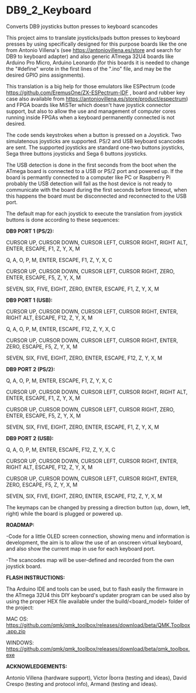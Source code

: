 # DB9_2_Keyboard
Converts DB9 joysticks button presses to keyboard scancodes


This project aims to translate joysticks/pads button presses to keyboard presses by using specifically designed for this purpose boards like the one from Antonio Villena's (see https://antoniovillena.es/store and search for DB9 to keyboard adapter) and also generic ATmega 32U4 boards like Arduino Pro Micro, Arduino Leonardo (for this boards it is needed to change the "#define" wrote in the first lines of the ".ino" file, and may be the desired GPIO pins assignments).

This translation is a big help for those emulators like ESPectrum (code https://github.com/EremusOne/ZX-ESPectrum-IDF , board and rubber key case also available from https://antoniovillena.es/store/product/espectrum) and FPGA boards like MiSTer which doesn't have joystick connector support, but also to allow the use and management of computer cores running inside FPGAs when a keyboard permanently connected is not desired.

The code sends keystrokes when a button is pressed on a Joystick. Two simulatenous joysticks are supported. PS/2 and USB keyboard scancodes are sent. The supported joysticks are standard one-two buttons joysticks, Sega three buttons joysticks and Sega 6 buttons joysticks.

The USB detection is done in the first seconds from the boot when the ATmega board is connected to a USB or PS/2 port and powered up. If the board is permantly connected to a computer like PC or Raspberry Pi probably the USB detection will fail as the host device is not ready to communicate with the board during the first seconds before timeout, when this happens the board must be disconnected and reconnected to the USB port.

The default map for each joystick to execute the translation from joystick buttons is done according to these sequences:


**DB9 PORT 1 (PS/2):**

CURSOR UP, CURSOR DOWN, CURSOR LEFT, CURSOR RIGHT, RIGHT ALT, ENTER, ESCAPE, F1, Z, Y, X, M

Q, A, O, P, M, ENTER, ESCAPE, F1, Z, Y, X, C

CURSOR UP, CURSOR DOWN, CURSOR LEFT, CURSOR RIGHT, ZERO, ENTER, ESCAPE, F5, Z, Y, X, M

SEVEN, SIX, FIVE, EIGHT, ZERO, ENTER, ESCAPE, F1, Z, Y, X, M


**DB9 PORT 1 (USB):**

CURSOR UP, CURSOR DOWN, CURSOR LEFT, CURSOR RIGHT, ENTER, RIGHT ALT, ESCAPE, F12, Z, Y, X, M

Q, A, O, P, M, ENTER, ESCAPE, F12, Z, Y, X, C

CURSOR UP, CURSOR DOWN, CURSOR LEFT, CURSOR RIGHT, ENTER, ZERO, ESCAPE, F5, Z, Y, X, M

SEVEN, SIX, FIVE, EIGHT, ZERO, ENTER, ESCAPE, F12, Z, Y, X, M



**DB9 PORT 2 (PS/2):**

Q, A, O, P, M, ENTER, ESCAPE, F1, Z, Y, X, C

CURSOR UP, CURSOR DOWN, CURSOR LEFT, CURSOR RIGHT, RIGHT ALT, ENTER, ESCAPE, F1, Z, Y, X, M

CURSOR UP, CURSOR DOWN, CURSOR LEFT, CURSOR RIGHT, ZERO, ENTER, ESCAPE, F5, Z, Y, X, M

SEVEN, SIX, FIVE, EIGHT, ZERO, ENTER, ESCAPE, F1, Z, Y, X, M



**DB9 PORT 2 (USB):**

Q, A, O, P, M, ENTER, ESCAPE, F12, Z, Y, X, C

CURSOR UP, CURSOR DOWN, CURSOR LEFT, CURSOR RIGHT, ENTER, RIGHT ALT, ESCAPE, F12, Z, Y, X, M

CURSOR UP, CURSOR DOWN, CURSOR LEFT, CURSOR RIGHT, ENTER, ZERO, ESCAPE, F5, Z, Y, X, M

SEVEN, SIX, FIVE, EIGHT, ZERO, ENTER, ESCAPE, F12, Z, Y, X, M



The keymaps can be changed by pressing a direction button (up, down, left, right) while the board is plugged or powered up.



**ROADMAP:**

-Code for a little OLED screen connection, showing menu and information is development, the aim is to allow the use of an onscreen virtual keyboard, and also show the current map in use for each keyboard port.

-The scancodes map will be user-defined and recorded from the own joystick board.


**FLASH INSTRUCTIONS:**

Tha Arduino IDE and tools can be used, but to flash easily the firmware in the ATmega 32U4 this DIY keyboard's updater program can be used also by using the proper HEX file available under the build/<board_model> folder of the project: 

MAC OS: https://github.com/qmk/qmk_toolbox/releases/download/beta/QMK.Toolbox.app.zip

WINDOWS: https://github.com/qmk/qmk_toolbox/releases/download/beta/qmk_toolbox.exe



**ACKNOWLEDGEMENTS:**

Antonio Villena (hardware support), Victor Íborra (testing and ideas), David Crespo (testing and protocol info), Armand (testing and ideas).


